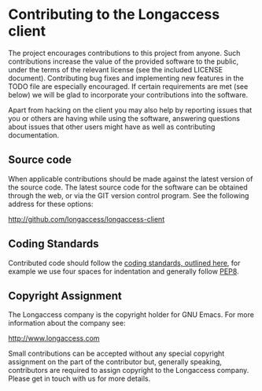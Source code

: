 Contributing to the Longaccess client
=====================================

The project encourages contributions to this project from anyone. Such
contributions increase the value of the provided software to the public, under
the terms of the relevant license (see the included LICENSE document).
Contributing bug fixes and implementing new features in the TODO file are
especially encouraged. If certain requirements are met (see below) we will be
glad to incorporate your contributions into the software.

Apart from hacking on the client you may also help by reporting issues that you
or others are having while using the software, answering questions about issues
that other users might have as well as contributing documentation.

Source code
-----------

When applicable contributions should be made against the latest version of the
source code. The latest source code for the software can be obtained through
the web, or via the GIT version control program. See the following address for
these options:

http://github.com/longaccess/longaccess-client


Coding Standards
----------------

Contributed code should follow the [coding standards, outlined here][cs], for example we
use four spaces for indentation and generally follow [PEP8][].

[PEP8]: http://www.python.org/dev/peps/pep-0008/ "PEP8: Style Guide for Python Code"
[cs]: CODING-STYLE.md "CODING-STYLE.md : coding standards for Longaccess"

Copyright Assignment
--------------------

The Longaccess company is the copyright holder for GNU Emacs. For more
information about the company see:

http://www.longaccess.com

Small contributions can be accepted without any special copyright assignment on
the part of the contributor but, generally speaking, contributors are required
to assign copyright to the Longaccess company. Please get in touch with us for
more details.

